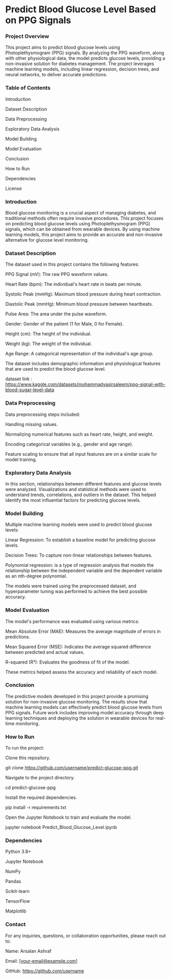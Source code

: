 # Predict Blood Glucose Level Based on PPG Signals

### Project Overview

This project aims to predict blood glucose levels using Photoplethysmogram (PPG) signals. By analyzing the PPG waveform, along with other physiological data, the model predicts glucose levels, providing a non-invasive solution for diabetes management. The project leverages machine learning models, including linear regression, decision trees, and neural networks, to deliver accurate predictions.

### Table of Contents

Introduction

Dataset Description

Data Preprocessing

Exploratory Data Analysis

Model Building

Model Evaluation

Conclusion

How to Run

Dependencies

License


### Introduction

Blood glucose monitoring is a crucial aspect of managing diabetes, and traditional methods often require invasive procedures. This project focuses on predicting blood glucose levels using Photoplethysmogram (PPG) signals, which can be obtained from wearable devices. By using machine learning models, this project aims to provide an accurate and non-invasive alternative for glucose level monitoring.

### Dataset Description

The dataset used in this project contains the following features:

PPG Signal (mV): The raw PPG waveform values.

Heart Rate (bpm): The individual's heart rate in beats per minute.

Systolic Peak (mmHg): Maximum blood pressure during heart contraction.

Diastolic Peak (mmHg): Minimum blood pressure between heartbeats.

Pulse Area: The area under the pulse waveform.

Gender: Gender of the patient (1 for Male, 0 for Female).

Height (cm): The height of the individual.

Weight (kg): The weight of the individual.

Age Range: A categorical representation of the individual's age group.

The dataset includes demographic information and physiological features that are used to predict the blood glucose level.

dataset link : https://www.kaggle.com/datasets/muhammadyasirsaleem/ppg-signal-with-blood-sugar-level-data

### Data Preprocessing

Data preprocessing steps included:

Handling missing values.

Normalizing numerical features such as heart rate, height, and weight.

Encoding categorical variables (e.g., gender and age range).

Feature scaling to ensure that all input features are on a similar scale for model training.

### Exploratory Data Analysis

In this section, relationships between different features and glucose levels were analyzed. Visualizations and statistical methods were used to understand trends, correlations, and outliers in the dataset. This helped identify the most influential factors for predicting glucose levels.

### Model Building

Multiple machine learning models were used to predict blood glucose levels:

Linear Regression: To establish a baseline model for predicting glucose levels.

Decision Trees: To capture non-linear relationships between features.

Polynomial regression: is a type of regression analysis that models the relationship between the independent variable and the dependent variable as an nth-degree polynomial.

The models were trained using the preprocessed dataset, and hyperparameter tuning was performed to achieve the best possible accuracy.

### Model Evaluation

The model's performance was evaluated using various metrics:

Mean Absolute Error (MAE): Measures the average magnitude of errors in predictions.

Mean Squared Error (MSE): Indicates the average squared difference between predicted and actual values.

R-squared (R²): Evaluates the goodness of fit of the model.

These metrics helped assess the accuracy and reliability of each model.

### Conclusion

The predictive models developed in this project provide a promising solution for non-invasive glucose monitoring. The results show that machine learning models can effectively predict blood glucose levels from PPG signals. Future work includes improving model accuracy through deep learning techniques and deploying the solution in wearable devices for real-time monitoring.

### How to Run

To run the project:

Clone this repository.

git clone https://github.com/username/predict-glucose-ppg.git

Navigate to the project directory.

cd predict-glucose-ppg

Install the required dependencies.

pip install -r requirements.txt

Open the Jupyter Notebook to train and evaluate the model.

jupyter notebook Predict_Blood_Glucose_Level.ipynb

### Dependencies

Python 3.8+

Jupyter Notebook

NumPy

Pandas

Scikit-learn

TensorFlow

Matplotlib


### Contact

For any inquiries, questions, or collaboration opportunities, please reach out to:

Name: Arsalan Ashraf

Email: [your-email@example.com]

GitHub: https://github.com/username

